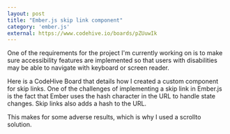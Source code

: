 ```yaml
---
layout: post
title: "Ember.js skip link component"
category: 'ember.js'
external: https://www.codehive.io/boards/pZUuwIk
---
```


One of the requirements for the project I'm currently working on is to make sure accessibility features are implemented so that users with disabilities may be able to navigate with keyboard or screen reader.

Here is a CodeHive Board that details how I created a custom component for skip links. One of the challenges of implementing a skip link in Ember.js is the fact that Ember uses the hash character in the URL to handle state changes. Skip links also adds a hash to the URL.

This makes for some adverse results, which is why I used a scrollto solution.
